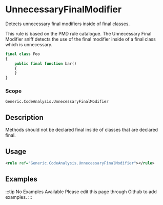 # UnnecessaryFinalModifier

Detects unnecessary final modifiers inside of final classes.

This rule is based on the PMD rule catalogue. The Unnecessary Final Modifier
sniff detects the use of the final modifier inside of a final class which
is unnecessary.

```php
final class Foo
{
    public final function bar()
    {
    }
}
```

### Scope

`Generic.CodeAnalysis.UnnecessaryFinalModifier`

## Description

Methods should not be declared final inside of classes that are declared final.

## Usage

```xml
<rule ref="Generic.CodeAnalysis.UnnecessaryFinalModifier"></rule>
```

## Examples

:::tip No Examples Available
Please edit this page through Github to add examples.
:::